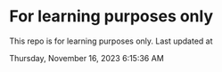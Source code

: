 # For learning purposes only
This repo is for learning purposes only.
Last updated at

Thursday, November 16, 2023 6:15:36 AM

